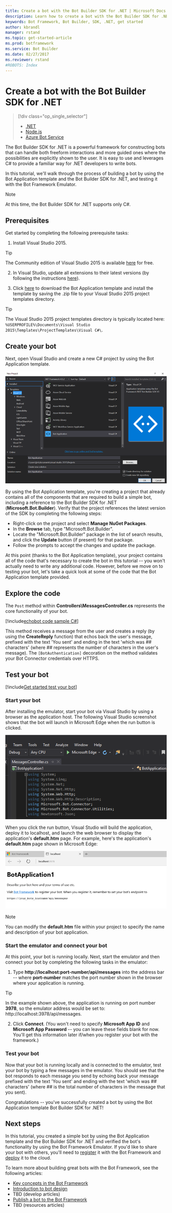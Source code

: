 ```yaml
---
title: Create a bot with the Bot Builder SDK for .NET | Microsoft Docs
description: Learn how to create a bot with the Bot Builder SDK for .NET.
keywords: Bot Framework, Bot Builder, SDK, .NET, get started
author: kbrandl
manager: rstand
ms.topic: get-started-article
ms.prod: botframework
ms.service: Bot Builder
ms.date: 02/27/2017
ms.reviewer: rstand
#ROBOTS: Index
---
```

# Create a bot with the Bot Builder SDK for .NET
> [!div class="op_single_selector"]
> * [.NET](bot-framework-dotnet-getstarted.md)
> * [Node.js](bot-framework-nodejs-getstarted.md)
> * [Azure Bot Service](bot-framework-azure-getstarted.md)
>

The Bot Builder SDK for .NET is a powerful 
framework for constructing bots that can handle both freeform interactions and more guided ones where the 
possibilities are explicitly shown to the user. 
It is easy to use and leverages C# to provide a familiar way for .NET developers to write bots.

In this tutorial, we'll walk through the process of building a bot by using 
the Bot Application template and the Bot Builder SDK for .NET, 
and testing it with the Bot Framework Emulator.

> [!NOTE]
> At this time, the Bot Builder SDK for .NET supports only C#.

## Prerequisites

Get started by completing the following prerequisite tasks:

1. Install Visual Studio 2015.  
> [!TIP]
> The Community edition of Visual Studio 2015 is available <a href="https://www.visualstudio.com/downloads/" target="_blank">here</a> for free.

2. In Visual Studio, update all extensions to their latest versions (by following the instructions <a href="https://msdn.microsoft.com/en-us/library/dd997169.aspx" target="_blank">here</a>).

3. Click [here](http://aka.ms/bf-bc-vstemplate) to download the Bot Application template 
and install the template by saving the .zip file to your Visual Studio 2015 project templates directory.  
> [!TIP]
> The Visual Studio 2015 project templates directory is typically located here: 
> `%USERPROFILE%\Documents\Visual Studio 2015\Templates\ProjectTemplates\Visual C#\`.

## Create your bot

Next, open Visual Studio and create a new C# project by using the Bot Application template.

![Visual Studio create project](media/connector-getstarted-create-project.png)

By using the Bot Application template, you're creating a project that already contains all of the 
components that are required to build a simple bot, including a reference to 
the Bot Builder SDK for .NET (**Microsoft.Bot.Builder**). Verify that the project 
references the latest version of the SDK by completing the following steps: 

- Right-click on the project and select **Manage NuGet Packages**.
- In the **Browse** tab, type "Microsoft.Bot.Builder".
- Locate the "Microsoft.Bot.Builder" package in the list of search results, and click the **Update** button (if present) for that package. 
- Follow the prompts to accept the changes and update the package.

At this point (thanks to the Bot Application template), 
your project contains all of the code that's necessary to create the bot in this tutorial -- 
you won't actually need to write any additional code. 
However, before we move on to testing your bot, 
let's take a quick look at some of the code that the Bot Application template provided.

## Explore the code

The `Post` method within **Controllers\MessagesController.cs** represents the 
core functionality of your bot. 

[!include[echobot code sample C#](../includes/snippet-code-csharp-echobot.md)]

This method receives a message from the user and creates a reply 
(by using the **CreateReply** function) that echos back the user's message, 
prefixed with the text 'You sent' and ending in the text 'which was *##* characters' 
(where *##* represents the number of characters in the user's message). 
The `[BotAuthentication]` decoration on the method validates your Bot Connector credentials over HTTPS. 

## Test your bot

[!include[Get started test your bot](../includes/snippet-getstarted-test-bot.md)]

### Start your bot 

After installing the emulator, start your bot via Visual Studio by using a browser as the application host. 
The following Visual Studio screenshot shows that the bot will launch in Microsoft Edge when the run button is clicked.

![Visual Studio run project](media/connector-getstarted-start-bot-locally.png)

When you click the run button, Visual Studio will build the application, deploy it to localhost, 
and launch the web browser to display the application's **default.htm** page. 
For example, here's the application's **default.htm** page shown in Microsoft Edge: 

![Visual Studio bot running localhost](media/connector-getstarted-bot-running-localhost.png)

> [!NOTE]
> You can modify the **default.htm** file within your project 
> to specify the name and description of your bot application. 

### Start the emulator and connect your bot

At this point, your bot is running locally. 
Next, start the emulator and then connect your bot by completing the following tasks in the emulator:

1. Type **http://localhost:port-number/api/messages** into the address bar -- where **port-number** matches the port number shown in the browser where your application is running.  
> [!TIP]
> In the example shown above, the application is running on port number **3978**, so the emulator address would be set to: http://localhost:3978/api/messages.

2. Click **Connect**. (You won't need to specify **Microsoft App ID** and **Microsoft App Password** -- you can leave these fields blank for now. You'll get this information later if/when you register your bot with the framework.)

### Test your bot

Now that your bot is running locally and is connected to the emulator, test your bot by typing a few messages in the emulator. 
You should see that the bot responds to each message you send by echoing back your message prefixed with the text 'You sent' 
and ending with the text 'which was *##* characters' (where *##* is the total number of characters in the message that you sent). 

Congratulations -- you've successfully created a bot by using the Bot Application template Bot Builder SDK for .NET! 

## Next steps

In this tutorial, you created a simple bot by using the Bot Application template and the Bot Builder SDK for .NET 
and verified the bot's functionality by using the Bot Framework Emulator. 
If you'd like to share your bot with others, you'll need to 
[register](bot-framework-publish-register.md) it with the Bot Framework and 
[deploy](bot-framework-publish-deploy.md) it to the cloud. 

To learn more about building great bots with the Bot Framework, see the following articles: 

- [Key concepts in the Bot Framework](bot-framework-concepts-overview.md)
- [Introduction to bot design](bot-framework-design-overview.md)
- TBD (develop articles)
- [Publish a bot to the Bot Framework](bot-framework-publish-overview.md)
- TBD (resources articles)